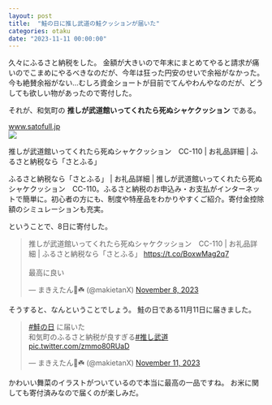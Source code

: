 ```yaml
---
layout: post
title:  "鮭の日に推し武道の鮭クッションが届いた"
categories: otaku
date: "2023-11-11 00:00:00"
---
```


久々にふるさと納税をした。
金額が大きいので年末にまとめてやると請求が痛いのでこまめにやるべきなのだが、今年は狂った円安のせいで余裕がなかった。
今も絶賛余裕がない...むしろ資金ショートが目前でてんやわんやなのだが、どうしても欲しい物があったので寄付した。

それが、和気町の **推しが武道館いってくれたら死ぬシャケクッション** である。


<div class="card">
  <a href="https://www.satofull.jp/products/detail.php?product_id=3166981"></a>
  <div class="card__header">
    <a href="https://www.satofull.jp/products/detail.php?product_id=3166981">www.satofull.jp</a>
  </div>
  <div class="card__image">
    <img src="https://www.satofull.jp/upload/save_image/1022/102200000/3166981_01_1696209655.jpg">
  </div>
  <div class="card__title">
    <p>
推しが武道館いってくれたら死ぬシャケクッション　CC-110 | お礼品詳細 | ふるさと納税なら「さとふる」 
</p>
  </div>
  <div class="card__description">
    <p>ふるさと納税なら「さとふる」 | お礼品詳細 | 推しが武道館いってくれたら死ぬシャケクッション　CC-110。ふるさと納税のお申込み・お支払がインターネットで簡単に。初心者の方にも、制度や特産品をわかりやすくご紹介。寄付金控除額のシミュレーションも充実。</p>
  </div>
</div>


ということで、8日に寄付した。

<blockquote class="twitter-tweet tw-align-center"><p lang="ja" dir="ltr">推しが武道館いってくれたら死ぬシャケクッション　CC-110 | お礼品詳細 | ふるさと納税なら「さとふる」 <a href="https://t.co/BoxwMag2q7">https://t.co/BoxwMag2q7</a> <br><br>最高に良い</p>&mdash; まきえたん🥦☘️ (@makietanX) <a href="https://twitter.com/makietanX/status/1722104598520095030?ref_src=twsrc%5Etfw">November 8, 2023</a></blockquote> <script async src="https://platform.twitter.com/widgets.js" charset="utf-8"></script>

そうすると、なんということでしょう。
鮭の日である11月11日に届きました。

<blockquote class="twitter-tweet tw-align-center"><p lang="ja" dir="ltr"><a href="https://twitter.com/hashtag/%E9%AE%AD%E3%81%AE%E6%97%A5?src=hash&amp;ref_src=twsrc%5Etfw">#鮭の日</a> に届いた<br>和気町のふるさと納税が良すぎる<a href="https://twitter.com/hashtag/%E6%8E%A8%E3%81%97%E6%AD%A6%E9%81%93?src=hash&amp;ref_src=twsrc%5Etfw">#推し武道</a> <a href="https://t.co/zmmo80RUaD">pic.twitter.com/zmmo80RUaD</a></p>&mdash; まきえたん🥦☘️ (@makietanX) <a href="https://twitter.com/makietanX/status/1723341098859614568?ref_src=twsrc%5Etfw">November 11, 2023</a></blockquote> <script async src="https://platform.twitter.com/widgets.js" charset="utf-8"></script>

かわいい舞菜のイラストがついているので本当に最高の一品ですね。
お米に関しても寄付済みなので届くのが楽しみだ。
